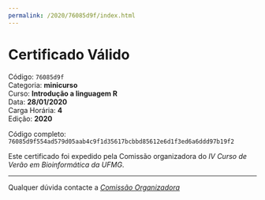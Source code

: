 ```yaml
---
permalink: /2020/76085d9f/index.html
---
```


# Certificado Válido

Código: `76085d9f`<br>
Categoria: **minicurso**<br>
Curso: **Introdução a linguagem R**<br>
Data: **28/01/2020**<br>
Carga Horária: **4**<br>
Edição: **2020**<br>


Código completo: `76085d9f554ad579d05aab4c9f1d35617bcbbd85612e6d1f3ed6a6ddd97b19f2`


Este certificado foi expedido pela Comissão organizadora do *IV Curso de Verão em Bioinformática da UFMG*.

----

Qualquer dúvida contacte a [_Comissão Organizadora_](<mailto:cursobioinfoufmg@gmail.com$subject=[Certificados]>)

